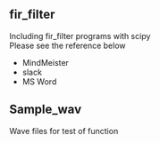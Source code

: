 ## fir_filter
Including fir_filter programs with scipy  
Please see the reference below

- MindMeister
- slack
- MS Word

## Sample_wav
Wave files for test of function
